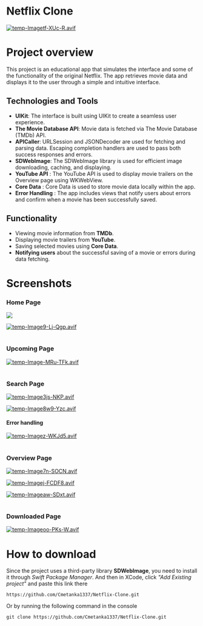 # Netflix Clone
[![temp-Imagetf-XUc-R.avif](https://i.postimg.cc/zXsJmHjQ/temp-Imagetf-XUc-R.avif)](https://postimg.cc/dL9Mr1gR)

# Project overview

This project is an educational app that simulates the interface and some of the functionality of the original Netflix. The app retrieves movie data and displays it to the user through a simple and intuitive interface.

## Technologies and Tools
* __UIKit__: The interface is built using UIKit to create a seamless user experience.
* __The Movie Database API__: Movie data is fetched via The Movie Database (TMDb) API.
* __APICaller__: URLSession and JSONDecoder are used for fetching and parsing data. Escaping completion handlers are used to pass both success responses and errors.
* __SDWebImage__: The SDWebImage library is used for efficient image downloading, caching, and displaying.
* __YouTube API__ : The YouTube API is used to display movie trailers on the Overview page using WKWebView.
* __Core Data__ : Core Data is used to store movie data locally within the app.
* __Error Handling__ : The app includes views that notify users about errors and confirm when a movie has been successfully saved.

## Functionality
* Viewing movie information from __TMDb__.
* Displaying movie trailers from __YouTube__.
* Saving selected movies using __Core Data__.
* __Notifying users__ about the successful saving of a movie or errors during data fetching.

# Screenshots
### Home Page
![](https://i.postimg.cc/7hVCWY3h/temp-Image-Jmn0-R9.avif)

[![temp-Image9-Lj-Qgp.avif](https://i.postimg.cc/BbhGwXvm/temp-Image9-Lj-Qgp.avif)](https://postimg.cc/wRsP1xLN)
#
### Upcoming Page
[![temp-Image-MRu-TFk.avif](https://i.postimg.cc/VsBb64xw/temp-Image-MRu-TFk.avif)](https://postimg.cc/7bhLt1Pt)
#
### Search Page
[![temp-Image3js-NKP.avif](https://i.postimg.cc/2ymbGBBg/temp-Image3js-NKP.avif)](https://postimg.cc/Q94dxCmq)

[![temp-Image8w9-Yzc.avif](https://i.postimg.cc/mrzHg4sp/temp-Image8w9-Yzc.avif)](https://postimg.cc/SX4sgwjc)

#### Error handling
[![temp-Imagez-WKJd5.avif](https://i.postimg.cc/Qdn7DtRW/temp-Imagez-WKJd5.avif)](https://postimg.cc/FY3zg9F9)
#
### Overview Page

[![temp-Image7n-SOCN.avif](https://i.postimg.cc/9Qf9sTNh/temp-Image7n-SOCN.avif)](https://postimg.cc/kBkDbVm1)

[![temp-Imagej-FCDF8.avif](https://i.postimg.cc/m2ckMskQ/temp-Imagej-FCDF8.avif)](https://postimg.cc/HVgTDFQx)

[![temp-Imageaw-SDxt.avif](https://i.postimg.cc/m2jMdVjj/temp-Imageaw-SDxt.avif)](https://postimg.cc/N5y5F6W2)
#
### Downloaded Page
[![temp-Imageoo-PKs-W.avif](https://i.postimg.cc/yYscX2mW/temp-Imageoo-PKs-W.avif)](https://postimg.cc/CdrRwP6V)

# How to download
Since the project uses a third-party library __SDWebImage__, you need to install it through _Swift Package Manager_.
And then in XCode, click _"Add Existing project"_ and paste this link there 

```
https://github.com/Cmetanka1337/Netflix-Clone.git
```

Or by running the following command in the console
```
git clone https://github.com/Cmetanka1337/Netflix-Clone.git
```
